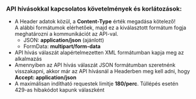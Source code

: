 ### API hívásokkal kapcsolatos követelmények és korlátozások:

- A Header adatok közül, a **Content-Type** érték megadása kötelező!<br>
A alábbi formátumok elérhetőek, majd ez a kiválasztott formátum fogja meghatározni a kommunikációt az API-val.
  + JSON: **application/json** (ajánlott)
  + FormData: **multipart/form-data**
- API hívás válaszát alapértelmezetten XML formátumban kapja meg az alkalmazás
- Amennyiben az API hívás válaszát JSON formátumban szeretnénk visszakapni, akkor már az API hívásnál a Headerben meg kell adni, hogy **Accept: application/json**
- A maximálisan indítható requestek limitje **180/perc**. Túllépés esetén 429-as hibakódot kapunk válaszként
